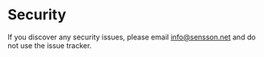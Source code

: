 # Security

If you discover any security issues, please email info@sensson.net and do not use the issue tracker.
